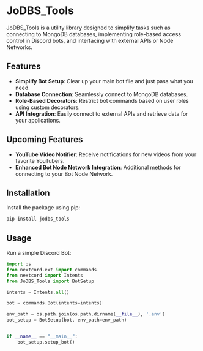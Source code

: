 # JoDBS_Tools

JoDBS_Tools is a utility library designed to simplify tasks such as connecting to MongoDB databases, implementing role-based access control in Discord bots, and interfacing with external APIs or Node Networks.

## Features

- **Simplify Bot Setup**: Clear up your main bot file and just pass what you need.
- **Database Connection**: Seamlessly connect to MongoDB databases.
- **Role-Based Decorators**: Restrict bot commands based on user roles using custom decorators.
- **API Integration**: Easily connect to external APIs and retrieve data for your applications.

## Upcoming Features

- **YouTube Video Notifier**: Receive notifications for new videos from your favorite YouTubers.
- **Enhanced Bot Node Network Integration**: Additional methods for connecting to your Bot Node Network.

## Installation

Install the package using pip:

```sh
pip install jodbs_tools
```

## Usage

Run a simple Discord Bot:

```python
import os
from nextcord.ext import commands
from nextcord import Intents
from JoDBS_Tools import BotSetup

intents = Intents.all()

bot = commands.Bot(intents=intents)

env_path = os.path.join(os.path.dirname(__file__), '.env')
bot_setup = BotSetup(bot, env_path=env_path)


if __name__ == "__main__":
    bot_setup.setup_bot()
```